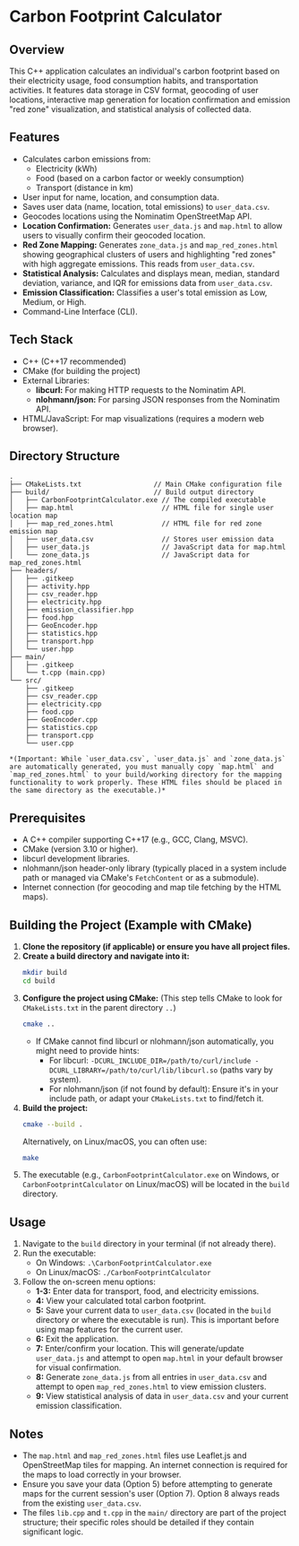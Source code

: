 # Carbon Footprint Calculator

## Overview
This C++ application calculates an individual's carbon footprint based on their electricity usage, food consumption habits, and transportation activities. It features data storage in CSV format, geocoding of user locations, interactive map generation for location confirmation and emission "red zone" visualization, and statistical analysis of collected data.

## Features
- Calculates carbon emissions from:
    - Electricity (kWh)
    - Food (based on a carbon factor or weekly consumption)
    - Transport (distance in km)
- User input for name, location, and consumption data.
- Saves user data (name, location, total emissions) to `user_data.csv`.
- Geocodes locations using the Nominatim OpenStreetMap API.
- **Location Confirmation:** Generates `user_data.js` and `map.html` to allow users to visually confirm their geocoded location.
- **Red Zone Mapping:** Generates `zone_data.js` and `map_red_zones.html` showing geographical clusters of users and highlighting "red zones" with high aggregate emissions. This reads from `user_data.csv`.
- **Statistical Analysis:** Calculates and displays mean, median, standard deviation, variance, and IQR for emissions data from `user_data.csv`.
- **Emission Classification:** Classifies a user's total emission as Low, Medium, or High.
- Command-Line Interface (CLI).

## Tech Stack
- C++ (C++17 recommended)
- CMake (for building the project)
- External Libraries:
    - **libcurl:** For making HTTP requests to the Nominatim API.
    - **nlohmann/json:** For parsing JSON responses from the Nominatim API.
- HTML/JavaScript: For map visualizations (requires a modern web browser).

## Directory Structure

```text
.
├── CMakeLists.txt                  // Main CMake configuration file
├── build/                          // Build output directory
│   ├── CarbonFootprintCalculator.exe // The compiled executable
│   ├── map.html                      // HTML file for single user location map
│   ├── map_red_zones.html            // HTML file for red zone emission map
│   ├── user_data.csv                 // Stores user emission data
│   ├── user_data.js                  // JavaScript data for map.html
│   └── zone_data.js                  // JavaScript data for map_red_zones.html
├── headers/
│   ├── .gitkeep
│   ├── activity.hpp
│   ├── csv_reader.hpp
│   ├── electricity.hpp
│   ├── emission_classifier.hpp
│   ├── food.hpp
│   ├── GeoEncoder.hpp
│   ├── statistics.hpp
│   ├── transport.hpp
│   └── user.hpp
├── main/
│   ├── .gitkeep
│   └── t.cpp (main.cpp)
└── src/
    ├── .gitkeep
    ├── csv_reader.cpp
    ├── electricity.cpp
    ├── food.cpp
    ├── GeoEncoder.cpp
    ├── statistics.cpp
    ├── transport.cpp
    └── user.cpp

*(Important: While `user_data.csv`, `user_data.js` and `zone_data.js` are automatically generated, you must manually copy `map.html` and `map_red_zones.html` to your build/working directory for the mapping functionality to work properly. These HTML files should be placed in the same directory as the executable.)*
```
## Prerequisites
- A C++ compiler supporting C++17 (e.g., GCC, Clang, MSVC).
- CMake (version 3.10 or higher).
- libcurl development libraries.
- nlohmann/json header-only library (typically placed in a system include path or managed via CMake's `FetchContent` or as a submodule).
- Internet connection (for geocoding and map tile fetching by the HTML maps).

## Building the Project (Example with CMake)
1.  **Clone the repository (if applicable) or ensure you have all project files.**
2.  **Create a build directory and navigate into it:**
    ```bash
    mkdir build
    cd build
    ```
3.  **Configure the project using CMake:**
    (This step tells CMake to look for `CMakeLists.txt` in the parent directory `..`)
    ```bash
    cmake ..
    ```
    *   If CMake cannot find libcurl or nlohmann/json automatically, you might need to provide hints:
        *   For libcurl: `-DCURL_INCLUDE_DIR=/path/to/curl/include -DCURL_LIBRARY=/path/to/curl/lib/libcurl.so` (paths vary by system).
        *   For nlohmann/json (if not found by default): Ensure it's in your include path, or adapt your `CMakeLists.txt` to find/fetch it.
4.  **Build the project:**
    ```bash
    cmake --build .
    ```
    Alternatively, on Linux/macOS, you can often use:
    ```bash
    make
    ```
5.  The executable (e.g., `CarbonFootprintCalculator.exe` on Windows, or `CarbonFootprintCalculator` on Linux/macOS) will be located in the `build` directory.

## Usage
1.  Navigate to the `build` directory in your terminal (if not already there).
2.  Run the executable:
    *   On Windows: `.\CarbonFootprintCalculator.exe`
    *   On Linux/macOS: `./CarbonFootprintCalculator`
3.  Follow the on-screen menu options:
    *   **1-3:** Enter data for transport, food, and electricity emissions.
    *   **4:** View your calculated total carbon footprint.
    *   **5:** Save your current data to `user_data.csv` (located in the `build` directory or where the executable is run). This is important before using map features for the current user.
    *   **6:** Exit the application.
    *   **7:** Enter/confirm your location. This will generate/update `user_data.js` and attempt to open `map.html` in your default browser for visual confirmation.
    *   **8:** Generate `zone_data.js` from all entries in `user_data.csv` and attempt to open `map_red_zones.html` to view emission clusters.
    *   **9:** View statistical analysis of data in `user_data.csv` and your current emission classification.

## Notes
- The `map.html` and `map_red_zones.html` files use Leaflet.js and OpenStreetMap tiles for mapping. An internet connection is required for the maps to load correctly in your browser.
- Ensure you save your data (Option 5) before attempting to generate maps for the current session's user (Option 7). Option 8 always reads from the existing `user_data.csv`.
- The files `lib.cpp` and `t.cpp` in the `main/` directory are part of the project structure; their specific roles should be detailed if they contain significant logic.
